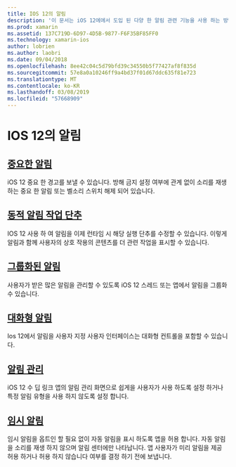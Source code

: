 ```yaml
---
title: IOS 12의 알림
description: '이 문서는 iOS 12에에서 도입 된 다양 한 알림 관련 기능을 사용 하는 방법에 설명 하는 지침에 연결: provisional 알림, 그룹화 된 알림, 알림 관리, 대화형 알림, 동적 알림 실행 단추 및 위험 경고 합니다.'
ms.prod: xamarin
ms.assetid: 137C719D-6D97-4D5B-9877-F6F35BF85FF0
ms.technology: xamarin-ios
author: lobrien
ms.author: laobri
ms.date: 09/04/2018
ms.openlocfilehash: 8ee42c04c5d79bfd39c34550b5f77427af8f835d
ms.sourcegitcommit: 57e8a0a10246ff9a4bd37f01d67ddc635f81e723
ms.translationtype: MT
ms.contentlocale: ko-KR
ms.lasthandoff: 03/08/2019
ms.locfileid: "57668909"
---
```

# <a name="notifications-in-ios-12"></a>IOS 12의 알림

## <a name="critical-alertscritical-alertsmd"></a>[중요한 알림](critical-alerts.md)

iOS 12 중요 한 경고를 보낼 수 있습니다. 방해 금지 설정 여부에 관계 없이 소리를 재생 하는 중요 한 알림 또는 벨소리 스위치 해제 되어 있습니다.

## <a name="dynamic-notification-action-buttonsdynamic-actionsmd"></a>[동적 알림 작업 단추](dynamic-actions.md)

IOS 12 사용 하 여 알림을 이제 런타임 시 해당 실행 단추를 수정할 수 있습니다.
이렇게 알림과 함께 사용자의 상호 작용의 콘텐츠를 더 관련 작업을 표시할 수 있습니다.

## <a name="grouped-notificationsgroupedmd"></a>[그룹화된 알림](grouped.md)

사용자가 받은 많은 알림을 관리할 수 있도록 iOS 12 스레드 또는 앱에서 알림을 그룹화 수 있습니다.

## <a name="interactive-notificationsinteractivemd"></a>[대화형 알림](interactive.md)

Ios 12에서 알림을 사용자 지정 사용자 인터페이스는 대화형 컨트롤을 포함할 수 있습니다.

## <a name="notification-managementmanagementmd"></a>[알림 관리](management.md)

iOS 12 수 딥 링크 앱의 알림 관리 화면으로 쉽게을 사용자가 사용 하도록 설정 하거나 특정 알림 유형을 사용 하지 않도록 설정 합니다.

## <a name="provisional-notificationsprovisionalmd"></a>[임시 알림](provisional.md)

임시 알림을 옵트인 할 필요 없이 자동 알림을 표시 하도록 앱을 허용 합니다. 자동 알림을 소리를 재생 하지 않으며 알림 센터에만 나타납니다. 앱 사용자가 미리 알림을 제공 허용 하거나 허용 하지 않습니다 여부를 결정 하기 전에 보냅니다.
